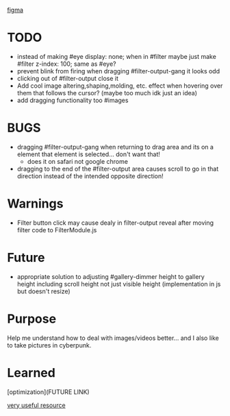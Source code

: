 [figma](https://www.figma.com/design/nAWYIJ7vJY6fdy7NY5DPu5/Untitled?node-id=0-1&node-type=canvas&t=cVSFgWb9ldfmmbnC-0)

# TODO
- instead of making #eye display: none; when in #filter maybe just make #filter z-index: 100; same as #eye?
- prevent blink from firing when dragging #filter-output-gang it looks odd
- clicking out of #filter-output close it 
- Add cool image altering,shaping,molding, etc. effect when hovering over them that follows the cursor? (maybe too much idk just an idea)
- add dragging functionality too #images 
# BUGS
- dragging #filter-output-gang when returning to drag area and its on a element that element is selected... don't want that!
    - does it on safari not google chrome
- dragging to the end of the #filter-output area causes scroll to go in that direction instead of the intended opposite direction! 

# Warnings
- Filter button click may cause dealy in filter-output reveal after moving filter code to FilterModule.js
# Future
- appropriate solution to adjusting #gallery-dimmer height to gallery height including scroll height not just visible height (implementation in js but doesn't resize)
# Purpose
Help me understand how to deal with images/videos better... and I also like to take pictures in cyberpunk. 
# Learned
[optimization](FUTURE LINK)



[very useful resource](https://cyberpunk.fandom.com/wiki/Cyberpunk_Wiki)